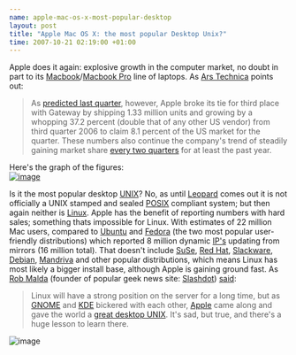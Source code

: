 ```yaml
--- 
name: apple-mac-os-x-most-popular-desktop 
layout: post 
title: "Apple Mac OS X: the most popular Desktop Unix?" 
time: 2007-10-21 02:19:00 +01:00 
--- 
```

Apple does it again: explosive growth in the computer market,
no doubt in part to its
[Macbook](http://www.apple.com/macbook/macbook.html)/[Macbook
Pro](http://www.apple.com/macbookpro/) line of laptops. As [Ars
Technica](http://arstechnica.com/) points out:  
> As [predicted last
> quarter](http://arstechnica.com/journals/apple.ars/2007/07/19/apple-poised-to-become-number-three-pc-maker-in-us),
> however, Apple broke its tie for third place with Gateway by shipping
> 1.33 million units and growing by a whopping 37.2 percent (double that
> of any other US vendor) from third quarter 2006 to claim 8.1 percent
> of the US market for the quarter. These numbers also continue the
> company's trend of steadily gaining market share [every two
> quarters](http://arstechnica.com/journals/apple.ars/2007/03/02/7296)
> for at least the past year.

Here's the graph of the figures:  
[![image](http://lh4.google.com/ngrogan/RxqyS8vqOCI/AAAAAAAABMQ/ac5ZKoT9QLI/s400/Screenshot.png)](http://arstechnica.com/news.ars/post/20071018-dell-staunches-the-market-share-bleeding-while-apple-sees-big-growth.html)  
  
Is it the most popular desktop
[UNIX](http://en.wikipedia.org/wiki/UNIX)? No, as until
[Leopard](http://www.apple.com/macosx/) comes out it is not officially a
UNIX stamped and sealed [POSIX](http://en.wikipedia.org/wiki/POSIX)
compliant system; but then again neither is
[Linux](http://www.kernel.org/). Apple has the benefit of reporting
numbers with hard sales; something thats impossible for Linux. With
estimates of 22 million Mac users, compared to
[Ubuntu](http://www.ubuntu.com/) and [Fedora](http://fedoraproject.org/)
(the two most popular user-friendly distributions) which reported 8
million dynamic [IP's](http://en.wikipedia.org/wiki/IP_address) updating
from mirrors (16 million total). That doesn't include
[SuSe](http://www.novell.com/linux/), [Red Hat](http://redhat.com/),
[Slackware](http://www.slackware.com/), [Debian](http://debian.org/),
[Mandriva](http://mandriva.com/) and other popular distributions, which
means Linux has most likely a bigger install base, although Apple is
gaining ground fast. As [Rob Malda](http://cmdrtaco.net/) (founder of
popular geek news site: [Slashdot](http://www.slashdot.org/))
[said](http://meta.slashdot.org/article.pl?sid=07/10/11/1527219):  
> Linux will have a strong position on the server for a long time, but
> as [GNOME](http://www.gnome.org/) and [KDE](http://www.kde.org/)
> bickered with each other,
> [Appl](http://www.apple.com/)[e](http://www.apple.com/) came along and
> gave the world a [great desktop UNIX](http://www.apple.com/macosx/).
> It's sad, but true, and there's a huge lesson to learn there.

![image](https://blogger.googleusercontent.com/tracker/7231752728434532377-881116588271422148?l=neil.grogan.ie)
